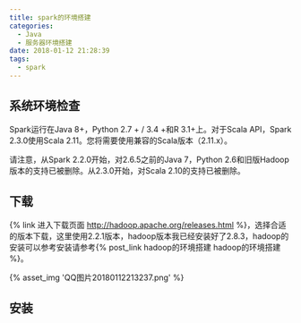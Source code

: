 ```yaml
---
title: spark的环境搭建
categories:
  - Java
  - 服务器环境搭建
date: 2018-01-12 21:28:39
tags:
  - spark
---
```

## 系统环境检查

Spark运行在Java 8+，Python 2.7 + / 3.4 +和R 3.1+上。对于Scala API，Spark 2.3.0使用Scala 2.11。您将需要使用兼容的Scala版本（2.11.x）。

请注意，从Spark 2.2.0开始，对2.6.5之前的Java 7，Python 2.6和旧版Hadoop版本的支持已被删除。从2.3.0开始，对Scala 2.10的支持已被删除。 

## 下载

{% link 进入下载页面 http://hadoop.apache.org/releases.html %}，选择合适的版本下载，这里使用2.2.1版本，hadoop版本我已经安装好了2.8.3，hadoop的安装可以参考安装请参考{% post_link hadoop的环境搭建 hadoop的环境搭建 %}。

{% asset_img 'QQ图片20180112213237.png' %}

## 安装
